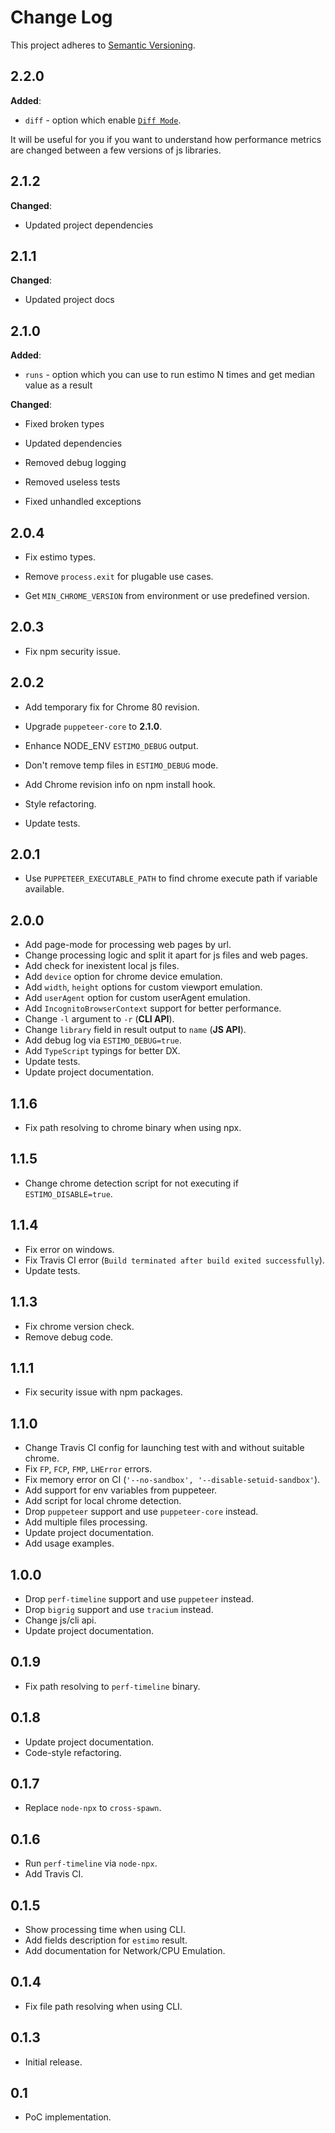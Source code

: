 # Change Log

This project adheres to [Semantic Versioning](http://semver.org/).

## 2.2.0

**Added**:

- `diff` - option which enable [`Diff Mode`](https://github.com/mbalabash/estimo#diff-mode). 

It will be useful for you if you want to understand how performance metrics are changed between a few versions of js libraries.

## 2.1.2

**Changed**:

- Updated project dependencies

## 2.1.1

**Changed**:

- Updated project docs

## 2.1.0

**Added**:

- `runs` - option which you can use to run estimo N times and get median value as a result

**Changed**:

- Fixed broken types

- Updated dependencies

- Removed debug logging

- Removed useless tests

- Fixed unhandled exceptions

## 2.0.4

- Fix estimo types.

- Remove `process.exit` for plugable use cases.

- Get `MIN_CHROME_VERSION` from environment or use predefined version.

## 2.0.3

- Fix npm security issue.

## 2.0.2

- Add temporary fix for Chrome 80 revision.

- Upgrade `puppeteer-core` to **2.1.0**.

- Enhance NODE_ENV `ESTIMO_DEBUG` output.

- Don't remove temp files in `ESTIMO_DEBUG` mode.

- Add Chrome revision info on npm install hook.

- Style refactoring.

- Update tests.

## 2.0.1

- Use `PUPPETEER_EXECUTABLE_PATH` to find chrome execute path if variable available.

## 2.0.0

- Add page-mode for processing web pages by url.
- Change processing logic and split it apart for js files and web pages.
- Add check for inexistent local js files.
- Add `device` option for chrome device emulation.
- Add `width`, `height` options for custom viewport emulation.
- Add `userAgent` option for custom userAgent emulation.
- Add `IncognitoBrowserContext` support for better performance.
- Change `-l` argument to `-r` (**CLI API**).
- Change `library` field in result output to `name` (**JS API**).
- Add debug log via `ESTIMO_DEBUG=true`.
- Add `TypeScript` typings for better DX.
- Update tests.
- Update project documentation.

## 1.1.6

- Fix path resolving to chrome binary when using npx.

## 1.1.5

- Change chrome detection script for not executing if `ESTIMO_DISABLE=true`.

## 1.1.4

- Fix error on windows.
- Fix Travis CI error (`Build terminated after build exited successfully`).
- Update tests.

## 1.1.3

- Fix chrome version check.
- Remove debug code.

## 1.1.1

- Fix security issue with npm packages.

## 1.1.0

- Change Travis CI config for launching test with and without suitable chrome.
- Fix `FP`, `FCP`, `FMP`, `LHError` errors.
- Fix memory error on CI (`'--no-sandbox', '--disable-setuid-sandbox'`).
- Add support for env variables from puppeteer.
- Add script for local chrome detection.
- Drop `puppeteer` support and use `puppeteer-core` instead.
- Add multiple files processing.
- Update project documentation.
- Add usage examples.

## 1.0.0

- Drop `perf-timeline` support and use `puppeteer` instead.
- Drop `bigrig` support and use `tracium` instead.
- Change js/cli api.
- Update project documentation.

## 0.1.9

- Fix path resolving to `perf-timeline` binary.

## 0.1.8

- Update project documentation.
- Code-style refactoring.

## 0.1.7

- Replace `node-npx` to `cross-spawn`.

## 0.1.6

- Run `perf-timeline` via `node-npx`.
- Add Travis CI.

## 0.1.5

- Show processing time when using CLI.
- Add fields description for `estimo` result.
- Add documentation for Network/CPU Emulation.

## 0.1.4

- Fix file path resolving when using CLI.

## 0.1.3

- Initial release.

## 0.1

- PoC implementation.
